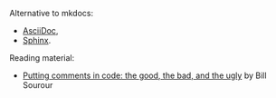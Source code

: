 Alternative to mkdocs:
  * [AsciiDoc](http://www.methods.co.nz/asciidoc/),
  * [Sphinx](http://www.sphinx-doc.org/en/latest/).

Reading material:
  * [Putting comments in code: the good, the bad, and the ugly](https://medium.freecodecamp.org/code-comments-the-good-the-bad-and-the-ugly-be9cc65fbf83) by Bill Sourour
